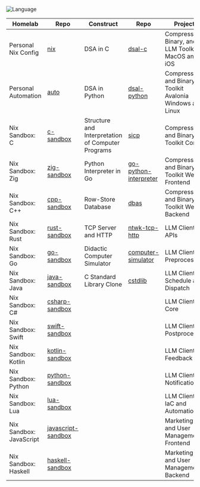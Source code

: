 ![Language](https://github-readme-stats.vercel.app/api/top-langs/?username=permalik&size_weight=0.5&count_weight=0.5&theme=apprentice&card_width=650&langs_count=20&custom_title=Languages&layout=compact)

| Homelab                 | Repo                                                                 | Construct                                         | Repo                                                                       | Project                                                   | Repo                                                                           |
|-------------------------|----------------------------------------------------------------------|---------------------------------------------------|----------------------------------------------------------------------------|-----------------------------------------------------------|--------------------------------------------------------------------------------|
| Personal Nix Config     | [nix](https://github.com/permalik/nix)                               | DSA in C                                          | [dsal-c](https://github.com/permalik/dsal-c)                               | Compression, Binary, and LLM Toolkit MacOS and iOS        | [yyyoink-apple](https://github.com/permalik/yyyoink-apple)                     |
| Personal Automation     | [auto](https://github.com/permalik/auto)                             | DSA in Python                                     | [dsal-python](https://github.com/permalik/dsal-python)                     | Compression and Binary Toolkit Avalonia Windows and Linux | [yyyoink-avalonia](https://github.com/sunsplitstudio/yyyoink-avalonia)         |
| Nix Sandbox: C          | [c-sandbox](https://github.com/permalik/c-sandbox)                   | Structure and Interpretation of Computer Programs | [sicp](https://github.com/permalik/sicp)                                   | Compression and Binary Toolkit Core                       | [yyyoink-core](https://github.com/permalik/yyyoink-core)                       |
| Nix Sandbox: Zig        | [zig-sandbox](https://github.com/permalik/zig-sandbox)               | Python Interpreter in Go                          | [go-python-interpreter](https://github.com/permalik/go-python-interpreter) | Compression and Binary Toolkit Web Frontend               | [yyyoink-web-frontend](https://github.com/permalik/yyyoink-web-frontend)       |
| Nix Sandbox: C++        | [cpp-sandbox](https://github.com/permalik/cpp-sandbox)               | Row-Store Database                                | [dbas](https://github.com/permalik/dbas)                                   | Compression and Binary Toolkit Web Backend                | [yyyoink-web-backend](https://github.com/permalik/yyyoink-web-backend)         |
| Nix Sandbox: Rust       | [rust-sandbox](https://github.com/permalik/rust-sandbox)             | TCP Server and HTTP                               | [ntwk-tcp-http](https://github.com/permalik/ntwk-tcp-http)                 | LLM Client APIs                                           | [blue-api](https://github.com/permalik/blue-api)                               |
| Nix Sandbox: Go         | [go-sandbox](https://github.com/permalik/go-sandbox)                 | Didactic Computer Simulator                       | [computer-simulator](https://github.com/permalik/computer-simulator)       | LLM Client Preprocess                                     | [blue-preprocess](https://github.com/permalik/blue-preprocess)                 |
| Nix Sandbox: Java       | [java-sandbox](https://github.com/permalik/java-sandbox)             | C Standard Library Clone                          | [cstdlib](https://github.com/permalik/cstdlib)                             | LLM Client Schedule and Dispatch                          | [blue-dispatch](https://github.com/permalik/blue-dispatch)                     |
| Nix Sandbox: C#         | [csharp-sandbox](https://github.com/permalik/csharp-sandbox)         |                                                   |                                                                            | LLM Client Core                                           | [blue-core](https://github.com/permalik/blue-core)                             |
| Nix Sandbox: Swift      | [swift-sandbox](https://github.com/permalik/swift-sandbox)           |                                                   |                                                                            | LLM Client Postprocess                                    | [blue-postprocess](https://github.com/permalik/blue-postprocess)               |
| Nix Sandbox: Kotlin     | [kotlin-sandbox](https://github.com/permalik/kotlin-sandbox)         |                                                   |                                                                            | LLM Client Feedback                                       | [blue-feedback](https://github.com/permalik/blue-feedback)                     |
| Nix Sandbox: Python     | [python-sandbox](https://github.com/permalik/python-sandbox)         |                                                   |                                                                            | LLM Client Notification                                   | [blue-notification](https://github.com/permalik/blue-notification)             |
| Nix Sandbox: Lua        | [lua-sandbox](https://github.com/permalik/lua-sandbox)               |                                                   |                                                                            | LLM Client IaC and Automation                             | [blue-operation](https://github.com/permalik/blue-operation)                   |
| Nix Sandbox: JavaScript | [javascript-sandbox](https://github.com/permalik/javascript-sandbox) |                                                   |                                                                            | Marketing and User Management Frontend                    | [yyyoink-portal-frontend](https://github.com/permalik/yyyoink-portal-frontend) |
| Nix Sandbox: Haskell    | [haskell-sandbox](https://github.com/permalik/haskell-sandbox)       |                                                   |                                                                            | Marketing and User Management Backend                     | [yyyoink-portal-backend](https://github.com/permalik/yyyoink-portal-backend)   |
<!--
![Language](https://github-readme-stats.vercel.app/api/top-langs/?username=permalik&size_weight=0.5&count_weight=0.5&theme=apprentice&langs_count=20&custom_title=Languages&layout=compact)
-->

<!--
**permalik/permalik** is a ✨ _special_ ✨ repository because its `README.md` (this file) appears on your GitHub profile.

Here are some ideas to get you started:

- 🔭 I’m currently working on ...
- 🌱 I’m currently learning ...
- 👯 I’m looking to collaborate on ...
- 🤔 I’m looking for help with ...
- 💬 Ask me about ...
- 📫 How to reach me: ...
- 😄 Pronouns: ...
- ⚡ Fun fact: ...
-->
